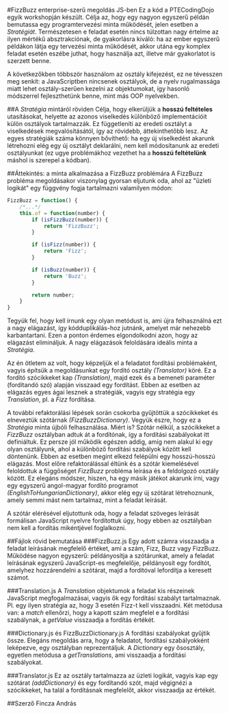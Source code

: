 #FizzBuzz enterprise-szerű megoldás JS-ben
Ez a kód a PTECodingDojo egyik workshopján készült. Célja az, hogy egy nagyon egyszerű példán bemutassa egy programtervezési minta működését, jelen esetben a *Stratégiát*. Természetesen e feladat esetén nincs túlzottan nagy értelme az ilyen mértékű absztrakciónak, de gyakorlásra kiváló: ha az ember egyszerű példákon látja egy tervezési minta működését, akkor utána egy komplex feladat esetén eszébe juthat, hogy használja azt, illetve már gyakorlatot is szerzett benne.

A következőkben többször használom az osztály kifejezést, ez ne tévesszen meg senkit: a JavaScriptben nincsenek osztályok, de a nyelv rugalmassága miatt lehet osztály-szerűen kezelni az objektumokat, így hasonló módszerrel fejleszthetünk benne, mint más OOP nyelvekben.

##A *Stratégia* mintáról röviden
Célja, hogy elkerüljük a **hosszú feltételes** utasításokat, helyette az azonos viselkedés különböző implementációit külön osztályok tartalmazzák. Ez függetleníti az eredeti osztályt a viselkedések megvalósításától, így az rövidebb, áttekinthetőbb lesz. Az egyes stratégiák száma könnyen bővíthető: ha egy új viselkedést akarunk létrehozni elég egy új osztályt deklarálni, nem kell módosítanunk az eredeti osztályunkat (ez ugye problémákhoz vezethet ha a **hosszú feltételünk** máshol is szerepel a kódban).

##Áttekintés: a minta alkalmazása a FizzBuzz problémára
A FizzBuzz probléma megoldásakor viszonylag gyorsan eljutunk oda, ahol az "üzleti logikát" egy függvény fogja tartalmazni valamilyen módon:

```javascript
FizzBuzz = function() {
    /*...*/
    this.of = function(number) {
        if (isFizzBuzz(number)) {
            return 'FizzBuzz';
        }

        if (isFizz(number)) {
            return 'Fizz';
        }

        if (isBuzz(number)) {
            return 'Buzz';
        }

        return number;
    }
}
```

Tegyük fel, hogy kell írnunk egy olyan metódust is, ami újra felhasználná ezt a nagy elágazást, így kódduplikálás-hoz jutnánk, amelyet már nehezebb karbantartani. Ezen a ponton érdemes elgondolkodni azon, hogy az elágazást elimináljuk. A nagy elágazások feloldására ideális minta a *Stratégia*.

Az én ötletem az volt, hogy képzeljük el a feladatot fordítási problémaként, vagyis építsük a megoldásunkat egy fordító osztály *(Translator)* köré. Ez a fordító szócikkeket kap *(Translation)*, majd ezek és a bemeneti paraméter (fordítandó szó) alapján visszaad egy fordítást. Ebben az esetben az elágazás egyes ágai lesznek a stratégiák, vagyis egy stratégia egy *Translation*, pl. a *Fizz* fordítása.

A további refaktorálási lépések során csokorba gyűjtöttük a szócikkeket és elneveztük szótárnak *(FizzBuzzDictionary)*. Vegyük észre, hogy ez a *Stratégia* minta újbóli felhasználása. Miért is? Szótár nélkül, a szócikkeket a *FizzBuzz* osztályban adtuk át a fordítónak, így a fordítási szabályokat itt definiáltuk. Ez persze jól működik egészen addig, amíg nem alakul ki egy olyan osztályunk, ahol a különböző fordítási szabályok között kell döntenünk. Ebben az esetben megint elkezd felépülni egy hosszú-hosszú elágazás. Most előre refaktorálással éltünk és a szótár kiemelésével feloldottuk a függőséget *FizzBuzz* probléma leírása és a feldolgozó osztály között. Ez elegáns módszer, hiszen, ha egy másik játékot akarunk írni, vagy egy egyszerű angol-magyar fordító programot *(EnglishToHungarianDictionary)*, akkor elég egy új szótárat létrehoznunk, amely semmi mást nem tartalmaz, mint a feladat leírását.

A szótár elérésével eljutottunk oda, hogy a feladat szöveges leírását formálisan JavaScript nyelvre fordítottuk úgy, hogy ebben az osztályban nem kell a fordítás mikéntjével foglalkozni.

##Fájlok rövid bemutatása
###FizzBuzz.js
Egy adott számra visszaadja a feladat leírásának megfelelő értéket, ami a szám, Fizz, Buzz vagy FizzBuzz. Működése nagyon egyszerű: példányosítja a szótárunkat, amely a feladat leírásának egyszerű JavaScript-es megfelelője, példányosít egy fordítót, amelyhez hozzárendelni a szótárat, majd a fordítóval lefordítja a keresett számot.

###Translation.js
A *Translation* objektumok a feladat kis részeinek JavaScript megfogalmazásai, vagyis ők egy fordítási szabályt tartalmaznak. Pl. egy ilyen stratégia az, hogy 3 esetén Fizz-t kell visszaadni. Két metódusa van: a *match* ellenőrzi, hogy a kapott szám megfelel e a fordítási szabálynak, a *getValue* visszaadja a fordítás értékét.

###Dictionary.js és FizzBuzzDictionary.js
A fordítási szabályokat gyűjtik össze. Elegáns megoldás arra, hogy a feladatot, fordítási szabályokként leképezve, egy osztályban reprezentáljuk. A *Dictionary* egy ősosztály, egyetlen metódusa a *getTranslations*, ami visszaadja a fordítási szabályokat.

###Translator.js
Ez az osztály tartalmazza az üzleti logikát, vagyis kap egy szótárat *(addDictionary)* és egy fordítandó szót, majd végignézi a szócikkeket, ha talál a fordításnak megfelelőt, akkor visszaadja az értékét.

##Szerző
Fincza András